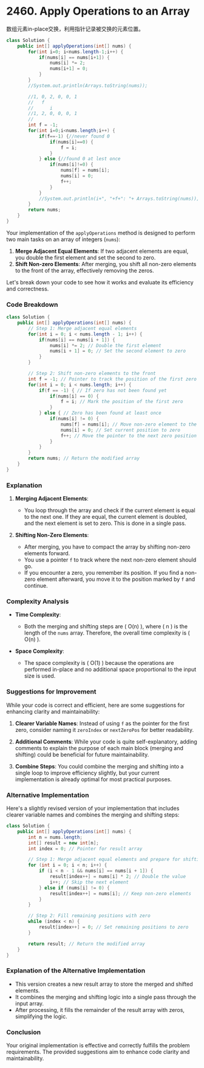 # 2460. Apply Operations to an Array


数组元素in-place交换，利用指针记录被交换的元素位置。

```java
class Solution {
    public int[] applyOperations(int[] nums) {
        for(int i=0; i<nums.length-1;i++) {
            if(nums[i] == nums[i+1]) {
                nums[i] *= 2;
                nums[i+1] = 0;
            }
        }
        //System.out.println(Arrays.toString(nums));

        //1, 0, 2, 0, 0, 1
        //   f
        //      i
        //1, 2, 0, 0, 0, 1
        //      
        int f = -1;
        for(int i=0;i<nums.length;i++) {
            if(f==-1) {//never found 0
                if(nums[i]==0) {
                    f = i;
                }
            } else {//found 0 at lest once
                if(nums[i]!=0) {
                    nums[f] = nums[i];
                    nums[i] = 0;
                    f++;
                }
            }
            //System.out.println(i+", "+f+": "+ Arrays.toString(nums));
        }
        return nums;
    }
}
```

Your implementation of the `applyOperations` method is designed to perform two main tasks on an array of integers (`nums`):

1. **Merge Adjacent Equal Elements**: If two adjacent elements are equal, you double the first element and set the second to zero.
2. **Shift Non-zero Elements**: After merging, you shift all non-zero elements to the front of the array, effectively removing the zeros.

Let's break down your code to see how it works and evaluate its efficiency and correctness.

### Code Breakdown

```java
class Solution {
    public int[] applyOperations(int[] nums) {
        // Step 1: Merge adjacent equal elements
        for(int i = 0; i < nums.length - 1; i++) {
            if(nums[i] == nums[i + 1]) {
                nums[i] *= 2; // Double the first element
                nums[i + 1] = 0; // Set the second element to zero
            }
        }

        // Step 2: Shift non-zero elements to the front
        int f = -1; // Pointer to track the position of the first zero found
        for(int i = 0; i < nums.length; i++) {
            if(f == -1) { // If zero has not been found yet
                if(nums[i] == 0) {
                    f = i; // Mark the position of the first zero
                }
            } else { // Zero has been found at least once
                if(nums[i] != 0) {
                    nums[f] = nums[i]; // Move non-zero element to the position of the first zero
                    nums[i] = 0; // Set current position to zero
                    f++; // Move the pointer to the next zero position
                }
            }
        }
        return nums; // Return the modified array
    }
}
```

### Explanation

1. **Merging Adjacent Elements**:
    - You loop through the array and check if the current element is equal to the next one. If they are equal, the current element is doubled, and the next element is set to zero. This is done in a single pass.

2. **Shifting Non-Zero Elements**:
    - After merging, you have to compact the array by shifting non-zero elements forward.
    - You use a pointer `f` to track where the next non-zero element should go.
    - If you encounter a zero, you remember its position. If you find a non-zero element afterward, you move it to the position marked by `f` and continue.

### Complexity Analysis

- **Time Complexity**:
    - Both the merging and shifting steps are \( O(n) \), where \( n \) is the length of the `nums` array. Therefore, the overall time complexity is \( O(n) \).

- **Space Complexity**:
    - The space complexity is \( O(1) \) because the operations are performed in-place and no additional space proportional to the input size is used.

### Suggestions for Improvement

While your code is correct and efficient, here are some suggestions for enhancing clarity and maintainability:

1. **Clearer Variable Names**: Instead of using `f` as the pointer for the first zero, consider naming it `zeroIndex` or `nextZeroPos` for better readability.

2. **Additional Comments**: While your code is quite self-explanatory, adding comments to explain the purpose of each main block (merging and shifting) could be beneficial for future maintainability.

3. **Combine Steps**: You could combine the merging and shifting into a single loop to improve efficiency slightly, but your current implementation is already optimal for most practical purposes.

### Alternative Implementation

Here's a slightly revised version of your implementation that includes clearer variable names and combines the merging and shifting steps:

```java
class Solution {
    public int[] applyOperations(int[] nums) {
        int n = nums.length;
        int[] result = new int[n];
        int index = 0; // Pointer for result array

        // Step 1: Merge adjacent equal elements and prepare for shifting
        for (int i = 0; i < n; i++) {
            if (i < n - 1 && nums[i] == nums[i + 1]) {
                result[index++] = nums[i] * 2; // Double the value
                i++; // Skip the next element
            } else if (nums[i] != 0) {
                result[index++] = nums[i]; // Keep non-zero elements
            }
        }

        // Step 2: Fill remaining positions with zero
        while (index < n) {
            result[index++] = 0; // Set remaining positions to zero
        }

        return result; // Return the modified array
    }
}
```

### Explanation of the Alternative Implementation

- This version creates a new result array to store the merged and shifted elements.
- It combines the merging and shifting logic into a single pass through the input array.
- After processing, it fills the remainder of the result array with zeros, simplifying the logic.

### Conclusion

Your original implementation is effective and correctly fulfills the problem requirements. The provided suggestions aim to enhance code clarity and maintainability.